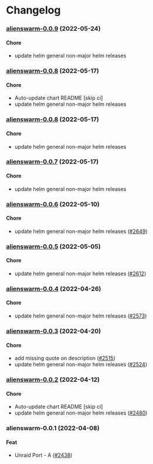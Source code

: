 # Changelog<br>


<a name="alienswarm-0.0.9"></a>
### [alienswarm-0.0.9](https://github.com/truecharts/apps/compare/alienswarm-reactivedrop-0.0.8...alienswarm-0.0.9) (2022-05-24)

#### Chore

* update helm general non-major helm releases



<a name="alienswarm-0.0.8"></a>
### [alienswarm-0.0.8](https://github.com/truecharts/apps/compare/alienswarm-reactivedrop-0.0.7...alienswarm-0.0.8) (2022-05-17)

#### Chore

* Auto-update chart README [skip ci]
* update helm general non-major helm releases



<a name="alienswarm-0.0.8"></a>
### [alienswarm-0.0.8](https://github.com/truecharts/apps/compare/alienswarm-reactivedrop-0.0.7...alienswarm-0.0.8) (2022-05-17)

#### Chore

* update helm general non-major helm releases



<a name="alienswarm-0.0.7"></a>
### [alienswarm-0.0.7](https://github.com/truecharts/apps/compare/alienswarm-0.0.6...alienswarm-0.0.7) (2022-05-17)

#### Chore

* update helm general non-major helm releases



<a name="alienswarm-0.0.6"></a>
### [alienswarm-0.0.6](https://github.com/truecharts/apps/compare/alienswarm-0.0.5...alienswarm-0.0.6) (2022-05-10)

#### Chore

* update helm general non-major helm releases ([#2649](https://github.com/truecharts/apps/issues/2649))



<a name="alienswarm-0.0.5"></a>
### [alienswarm-0.0.5](https://github.com/truecharts/apps/compare/alienswarm-0.0.4...alienswarm-0.0.5) (2022-05-05)

#### Chore

* update helm general non-major helm releases ([#2612](https://github.com/truecharts/apps/issues/2612))



<a name="alienswarm-0.0.4"></a>
### [alienswarm-0.0.4](https://github.com/truecharts/apps/compare/alienswarm-reactivedrop-0.0.3...alienswarm-0.0.4) (2022-04-26)

#### Chore

* update helm general non-major helm releases ([#2573](https://github.com/truecharts/apps/issues/2573))



<a name="alienswarm-0.0.3"></a>
### [alienswarm-0.0.3](https://github.com/truecharts/apps/compare/alienswarm-reactivedrop-0.0.2...alienswarm-0.0.3) (2022-04-20)

#### Chore

* add missing quote on description ([#2515](https://github.com/truecharts/apps/issues/2515))
* update helm general non-major helm releases ([#2524](https://github.com/truecharts/apps/issues/2524))



<a name="alienswarm-0.0.2"></a>
### [alienswarm-0.0.2](https://github.com/truecharts/apps/compare/alienswarm-reactivedrop-0.0.1...alienswarm-0.0.2) (2022-04-12)

#### Chore

* Auto-update chart README [skip ci]
* update helm general non-major helm releases ([#2480](https://github.com/truecharts/apps/issues/2480))



<a name="alienswarm-0.0.1"></a>
### alienswarm-0.0.1 (2022-04-08)

#### Feat

* Unraid Port - A ([#2438](https://github.com/truecharts/apps/issues/2438))
